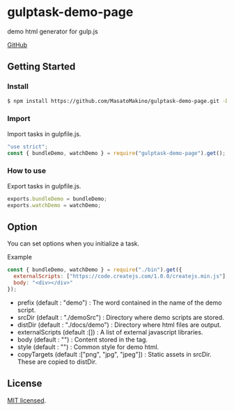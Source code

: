 # gulptask-demo-page

demo html generator for gulp.js

[GitHub](https://github.com/MasatoMakino/gulptask-demo-page.git)

## Getting Started

### Install

```bash
$ npm install https://github.com/MasatoMakino/gulptask-demo-page.git -D
```

### Import

Import tasks in gulpfile.js.

```gulpfile.js
"use strict";
const { bundleDemo, watchDemo } = require("gulptask-demo-page").get();
```

### How to use

Export tasks in gulpfile.js.

```gulpfile.js
exports.bundleDemo = bundleDemo;
exports.watchDemo = watchDemo;
```

## Option

You can set options when you initialize a task.

Example

```gulpfile.js
const { bundleDemo, watchDemo } = require("./bin").get({
  externalScripts: ["https://code.createjs.com/1.0.0/createjs.min.js"],
  body: "<div></div>"
});
```

- prefix (default : "demo") : The word contained in the name of the demo script.
- srcDir (default : "./demoSrc") : Directory where demo scripts are stored.
- distDir (default : "./docs/demo") : Directory where html files are output.
- externalScripts (default :\[]) : A list of external javascript libraries.
- body (default : "") : Content stored in the <body> tag.
- style (default : "") : Common style for demo html.
- copyTargets (default :\["png", "jpg", "jpeg"]) : Static assets in srcDir. These are copied to distDir.

## License

[MIT licensed](LICENSE).
